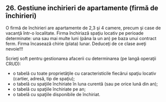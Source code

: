## 26. Gestiune inchirieri de apartamente (firmă de închirieri)

O firmă de închirieri are apartamente de 2,3 şi 4 camere, precum şi case de vacanţă într-o localitate. Firma
închiriază spaţiu locativ pe perioade determinate: una sau mai multe luni (pâna la un an) pe baza unui contract
ferm. Firma încasează chirie (plata) lunar.
Deduceţi de ce clase aveţi nevoie!!!

Scrieţi soft pentru gestionarea afacerii cu determinarea (pe langă operaţii CRUD):
* o tabelă cu toate proprietăţile cu caracteristicile fiecărui spaţiu locativ (cartier, adresă, tip de spaţiu);
* o tabelă cu spaţiile închiriate în luna curentă (sau pe orice lună din an);
* o tabelă cu spaţiile închiriate pe an;
* o tabelă cu spaţiile disponibile de închiriat.
